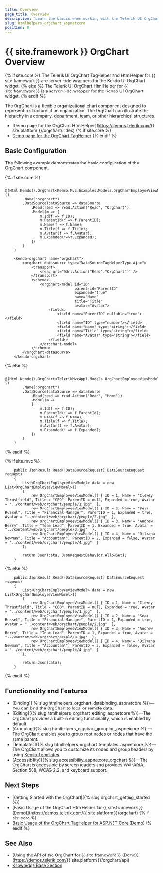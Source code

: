 ```yaml
---
title: Overview
page_title: Overview
description: "Learn the basics when working with the Telerik UI OrgChart component for {{ site.framework }}."
slug: htmlhelpers_orgchart_aspnetcore
position: 0
---
```


# {{ site.framework }} OrgChart Overview
{% if site.core %}
The Telerik UI OrgChart TagHelper and HtmlHelper for {{ site.framework }} are server-side wrappers for the Kendo UI OrgChart widget.
{% else %}
The Telerik UI OrgChart HtmlHelper for {{ site.framework }} is a server-side wrapper for the Kendo UI OrgChart widget.
{% endif %}

The OrgChart is a flexible organizational chart component designed to represent a structure of an organization. The OrgChart can illustrate the hierarchy in a company, department, team, or other hierarchical structures. 

* [Demo page for the OrgChart HtmlHelper](https://demos.telerik.com/{{ site.platform }}/orgchart/index)
{% if site.core %}
* [Demo page for the OrgChart TagHelper](https://demos.telerik.com/aspnet-core/orgchart/tag-helper)
{% endif %}

## Basic Configuration

The following example demonstrates the basic configuration of the OrgChart component.

{% if site.core %}
```HtmlHelper
    @(Html.Kendo().OrgChart<Kendo.Mvc.Examples.Models.OrgChartEmployeeViewModel>()
        .Name("orgchart")
        .DataSource(dataSource => dataSource
            .Read(read => read.Action("Read", "OrgChart"))
            .Model(m => {
                m.Id(f => f.ID);
                m.ParentId(f => f.ParentID);
                m.Name(f => f.Name);
                m.Title(f => f.Title);
                m.Avatar(f => f.Avatar);
                m.Expanded(f=>f.Expanded);
            })
        )
    )
```
```TagHelper
    <kendo-orgchart name="orgchart">
        <orgchart-datasource type="DataSourceTagHelperType.Ajax">
            <transport>
                <read url="@Url.Action("Read","OrgChart")" />
            </transport>
            <schema>
                <orgchart-model id="ID" 
                                parent-id="ParentID" 
                                expanded="true"
                                name="Name" 
                                title="Title" 
                                avatar="Avatar">
                    <fields>
                        <field name="ParentID" nullable="true"></field>
                        <field name="ID" type="number"></field>
                        <field name="Name" type="string"></field>
                        <field name="Title" type="string"></field>
                        <field name="Avatar" type="string"></field>
                    </fields>
                </orgchart-model>
            </schema>
        </orgchart-datasource>
    </kendo-orgchart>
```
{% else %}
```HtmlHelper
    @(Html.Kendo().OrgChart<TelerikMvcApp1.Models.OrgChartEmployeeViewModel>()
        .Name("orgchart")
        .DataSource(dataSource => dataSource
            .Read(read => read.Action("Read", "Home"))
            .Model(m =>
            {
                m.Id(f => f.ID);
                m.ParentId(f => f.ParentId);
                m.Name(f => f.Name);
                m.Title(f => f.Title);
                m.Avatar(f => f.Avatar);
                m.Expanded(f => f.Expanded);
            })
        )
    )
```
{% endif %}

{% if site.mvc %}
```Controller
    public JsonResult Read([DataSourceRequest] DataSourceRequest request)
    {
        List<OrgChartEmployeeViewModel> data = new List<OrgChartEmployeeViewModel>()
        {
            new OrgChartEmployeeViewModel() { ID = 1, Name = "Clevey Thrustfield", Title = "CEO", ParentID = null, Expanded = true, Avatar = "../content/web/orgchart/people/1.jpg"  },
            new OrgChartEmployeeViewModel() { ID = 2, Name = "Sean Russel", Title = "Financial Manager", ParentID = 1, Expanded = true, Avatar = "../content/web/orgchart/people/2.jpg"  },
            new OrgChartEmployeeViewModel() { ID = 3, Name = "Andrew Berry", Title = "Team Lead", ParentID = 1, Expanded = true, Avatar = "../content/web/orgchart/people/3.jpg"  },
            new OrgChartEmployeeViewModel() { ID = 4, Name = "Dilyana Newman", Title = "Accountant", ParentID = 2, Expanded = false, Avatar = "../content/web/orgchart/people/4.jpg"  }
        };

        return Json(data, JsonRequestBehavior.AllowGet);
    }
```
{% else %}
```Controller
    public JsonResult Read([DataSourceRequest] DataSourceRequest request)
    {
        List<OrgChartEmployeeViewModel> data = new List<OrgChartEmployeeViewModel>()
        {
            new OrgChartEmployeeViewModel() { ID = 1, Name = "Clevey Thrustfield", Title = "CEO", ParentID = null, Expanded = true, Avatar = "../content/web/orgchart/people/1.jpg"  },
            new OrgChartEmployeeViewModel() { ID = 2, Name = "Sean Russel", Title = "Financial Manager", ParentID = 1, Expanded = true, Avatar = "../content/web/orgchart/people/2.jpg"  },
            new OrgChartEmployeeViewModel() { ID = 3, Name = "Andrew Berry", Title = "Team Lead", ParentID = 1, Expanded = true, Avatar = "../content/web/orgchart/people/3.jpg"  },
            new OrgChartEmployeeViewModel() { ID = 4, Name = "Dilyana Newman", Title = "Accountant", ParentID = 2, Expanded = false, Avatar = "../content/web/orgchart/people/4.jpg"  }
        };

        return Json(data);
    }
```
{% endif %}

## Functionality and Features

* [Binding]({% slug htmlhelpers_orgchart_databinding_aspnetcore %})—You can bind the OrgChart to local or remote data.
* [Editing]({% slug htmlhelpers_orgchart_editing_aspnetcore %})—The OrgChart provides a built-in editing functionality, which is enabled by default.
* [Grouping]({% slug htmlhelpers_orgchart_grouping_aspnetcore %})—The OrgChart enables you to group root nodes or nodes that have the same parent.
* [Templates]({% slug htmlhelpers_orgchart_templates_aspnetcore %})—The OrgChart allows you to customize its nodes and group headers by using [Kendo Templates](https://docs.telerik.com/kendo-ui/framework/templates/overview).
* [Accessibility]({% slug accessibility_aspnetcore_orgchart %})—The OrgChart is accessible by screen readers and provides WAI-ARIA, Section 508, WCAG 2.2, and keyboard support.

## Next Steps

* [Getting Started with the OrgChart]({% slug orgchart_getting_started %})
* [Basic Usage of the OrgChart HtmlHelper for {{ site.framework }} (Demo)](https://demos.telerik.com/{{ site.platform }}/orgchart)
{% if site.core %}
* [Basic Usage of the OrgChart TagHelper for ASP.NET Core (Demo)](https://demos.telerik.com/aspnet-core/orgchart/tag-helper)
{% endif %}

## See Also

* [Using the API of the OrgChart for {{ site.framework }} (Demo)](https://demos.telerik.com/{{ site.platform }}/orgchart/api)
* [Knowledge Base Section](/knowledge-base)
